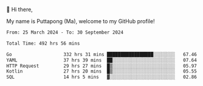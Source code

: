 👋 Hi there,

My name is Puttapong (Ma), welcome to my GitHub profile!

<!--START_SECTION:waka-->

```txt
From: 25 March 2024 - To: 30 September 2024

Total Time: 492 hrs 56 mins

Go                   332 hrs 31 mins █████████████████░░░░░░░░   67.46 %
YAML                 37 hrs 39 mins  ██░░░░░░░░░░░░░░░░░░░░░░░   07.64 %
HTTP Request         29 hrs 27 mins  █▒░░░░░░░░░░░░░░░░░░░░░░░   05.97 %
Kotlin               27 hrs 20 mins  █▒░░░░░░░░░░░░░░░░░░░░░░░   05.55 %
SQL                  14 hrs 5 mins   ▓░░░░░░░░░░░░░░░░░░░░░░░░   02.86 %
```

<!--END_SECTION:waka-->
